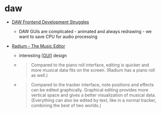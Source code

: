 # daw

* [DAW Frontend Development Struggles](https://billydm.github.io/blog/daw-frontend-development-struggles/)
    * DAW GUIs are complicated - animated and always redrawing - we want to save CPU for audio processing

* [Radium - The Music Editor](http://users.notam02.no/~kjetism/radium/)
    * interesting [[GUI]] design
    * > Compared to the piano roll interface, editing is quicker and more musical data fits on the screen. (Radium has a piano roll as well.)
    * > Compared to the tracker interface, note positions and effects can be edited graphically. Graphical editing provides more vertical space and gives a better visualization of musical data. (Everything can also be edited by text, like in a normal tracker, combining the best of two worlds.)
    


[//begin]: # "Autogenerated link references for markdown compatibility"
[GUI]: GUI.md "Graphical User Interfaces"
[//end]: # "Autogenerated link references"